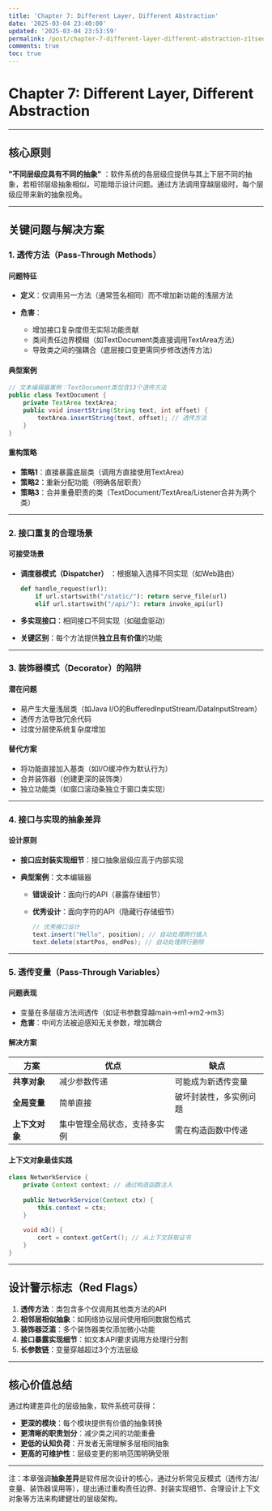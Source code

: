 ```yaml
---
title: 'Chapter 7: Different Layer, Different Abstraction'
date: '2025-03-04 23:40:00'
updated: '2025-03-04 23:53:59'
permalink: /post/chapter-7-different-layer-different-abstraction-z1tseqh.html
comments: true
toc: true
---
```


# Chapter 7: Different Layer, Different Abstraction

---

## 核心原则

 **&quot;不同层级应具有不同的抽象&quot;** ：软件系统的各层级应提供与其上下层不同的抽象，若相邻层级抽象相似，可能暗示设计问题。通过方法调用穿越层级时，每个层级应带来新的抽象视角。

---

## 关键问题与解决方案

### 1. 透传方法（Pass-Through Methods）

#### 问题特征

* **定义**：仅调用另一方法（通常签名相同）而不增加新功能的浅层方法
* **危害**：

  * 增加接口复杂度但无实际功能贡献
  * 类间责任边界模糊（如TextDocument类直接调用TextArea方法）
  * 导致类之间的强耦合（底层接口变更需同步修改透传方法）

#### 典型案例

```java
// 文本编辑器案例：TextDocument类包含13个透传方法
public class TextDocument {
    private TextArea textArea;
    public void insertString(String text, int offset) {
        textArea.insertString(text, offset); // 透传方法
    }
}
```

#### 重构策略

* **策略1**：直接暴露底层类（调用方直接使用TextArea）
* **策略2**：重新分配功能（明确各层职责）
* **策略3**：合并重叠职责的类（TextDocument/TextArea/Listener合并为两个类）

---

### 2. 接口重复的合理场景

#### 可接受场景

* **调度器模式（Dispatcher）** ：根据输入选择不同实现（如Web路由）

  ```python
  def handle_request(url):
      if url.startswith("/static/"): return serve_file(url)
      elif url.startswith("/api/"): return invoke_api(url)
  ```
* **多实现接口**：相同接口不同实现（如磁盘驱动）
* **关键区别**：每个方法提供**独立且有价值**的功能

---

### 3. 装饰器模式（Decorator）的陷阱

#### 潜在问题

* 易产生大量浅层类（如Java I/O的BufferedInputStream/DataInputStream）
* 透传方法导致冗余代码
* 过度分层使系统复杂度增加

#### 替代方案

* 将功能直接加入基类（如I/O缓冲作为默认行为）
* 合并装饰器（创建更深的装饰类）
* 独立功能类（如窗口滚动条独立于窗口类实现）

---

### 4. 接口与实现的抽象差异

#### 设计原则

* **接口应封装实现细节**：接口抽象层级应高于内部实现
* **典型案例**：文本编辑器

  * **错误设计**：面向行的API（暴露存储细节）
  * **优秀设计**：面向字符的API（隐藏行存储细节）

    ```java
    // 优秀接口设计
    text.insert("Hello", position); // 自动处理跨行插入
    text.delete(startPos, endPos); // 自动处理跨行删除
    ```

---

### 5. 透传变量（Pass-Through Variables）

#### 问题表现

* 变量在多层级方法间透传（如证书参数穿越main→m1→m2→m3）
* **危害**：中间方法被迫感知无关参数，增加耦合

#### 解决方案

|方案|优点|缺点|
| ------| ------------------------------| ------------------------|
|**共享对象**|减少参数传递|可能成为新透传变量|
|**全局变量**|简单直接|破坏封装性，多实例问题|
|**上下文对象**|集中管理全局状态，支持多实例|需在构造函数中传递|

#### 上下文对象最佳实践

```java
class NetworkService {
    private Context context; // 通过构造函数注入
  
    public NetworkService(Context ctx) {
        this.context = ctx;
    }
  
    void m3() {
        cert = context.getCert(); // 从上下文获取证书
    }
}
```

---

## 设计警示标志（Red Flags）

1. **透传方法**：类包含多个仅调用其他类方法的API
2. **相邻层相似抽象**：如网络协议层间使用相同数据包格式
3. **装饰器泛滥**：多个装饰器类仅添加微小功能
4. **接口暴露实现细节**：如文本API要求调用方处理行分割
5. **长参数链**：变量穿越超过3个方法层级

---

## 核心价值总结

通过构建差异化的层级抽象，软件系统可获得：

* **更深的模块**：每个模块提供有价值的抽象转换
* **更清晰的职责划分**：减少类之间的功能重叠
* **更低的认知负荷**：开发者无需理解多层相同抽象
* **更高的可维护性**：层级变更的影响范围明确受限

---

注：本章强调**抽象差异**是软件层次设计的核心，通过分析常见反模式（透传方法/变量、装饰器误用等），提出通过重构责任边界、封装实现细节、合理设计上下文对象等方法来构建健壮的层级架构。
